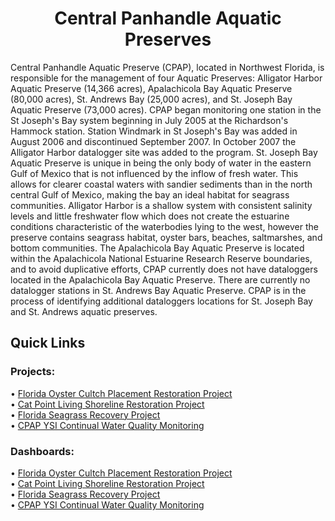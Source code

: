 <div align="center">

# Central Panhandle Aquatic Preserves

</div>

Central Panhandle Aquatic Preserve (CPAP), located in Northwest Florida, is responsible for the management of four Aquatic Preserves: Alligator Harbor Aquatic Preserve (14,366 acres), Apalachicola Bay Aquatic Preserve (80,000 acres), St. Andrews Bay (25,000 acres), and St. Joseph Bay Aquatic Preserve (73,000 acres). CPAP began monitoring one station in the St Joseph's Bay system beginning in July 2005 at the Richardson's Hammock station. Station Windmark in St Joseph's Bay was added in August 2006 and discontinued September 2007. In October 2007 the Alligator Harbor datalogger site was added to the program. St. Joseph Bay Aquatic Preserve is unique in being the only body of water in the eastern Gulf of Mexico that is not influenced by the inflow of fresh water. This allows for clearer coastal waters with sandier sediments than in the north central Gulf of Mexico, making the bay an ideal habitat for seagrass communities. Alligator Harbor is a shallow system with consistent salinity levels and little freshwater flow which does not create the estuarine conditions characteristic of the waterbodies lying to the west, however the preserve contains seagrass habitat, oyster bars, beaches, saltmarshes, and bottom communities. The Apalachicola Bay Aquatic Preserve is located within the Apalachicola National Estuarine Research Reserve boundaries, and to avoid duplicative efforts, CPAP currently does not have dataloggers located in the Apalachicola Bay Aquatic Preserve. There are currently no datalogger stations in St. Andrews Bay Aquatic Preserve. CPAP is in the process of identifying additional dataloggers locations for St. Joseph Bay and St. Andrews aquatic preserves.

## Quick Links

### Projects:
• [Florida Oyster Cultch Placement Restoration Project](https://matt-law12.github.io/CPAP_NRDA_Oyster_Project/) <br />
• [Cat Point Living Shoreline Restoration Project](https://matt-law12.github.io/cpap_shore/) <br />
• [Florida Seagrass Recovery Project](https://matt-law12.github.io/cpap_seagrass/) <br />
• [CPAP YSI Continual Water Quality Monitoring](https://matt-law12.github.io/cpap_wq/) <br />

### Dashboards:
• [Florida Oyster Cultch Placement Restoration Project](https://app.powerbi.com/view?r=eyJrIjoiODhhZGQxZmYtYjYzYy00MTQ0LWI3M2EtZmE3NzdlODdlOGE3IiwidCI6ImI2MjAxOTYwLTQ1YmEtNGI3OC1iMDgwLWYxYzQzM2ZmNmUzNiIsImMiOjZ9) <br />
• [Cat Point Living Shoreline Restoration Project](https://app.powerbi.com/view?r=eyJrIjoiODhhZGQxZmYtYjYzYy00MTQ0LWI3M2EtZmE3NzdlODdlOGE3IiwidCI6ImI2MjAxOTYwLTQ1YmEtNGI3OC1iMDgwLWYxYzQzM2ZmNmUzNiIsImMiOjZ9) <br />
• [Florida Seagrass Recovery Project](https://app.powerbi.com/view?r=eyJrIjoiZjUwZDkwZTctNzdlYi00MzY0LWE2NjQtOTY0NzQ5YWJlNGVjIiwidCI6ImI2MjAxOTYwLTQ1YmEtNGI3OC1iMDgwLWYxYzQzM2ZmNmUzNiIsImMiOjZ9) <br />
• [CPAP YSI Continual Water Quality Monitoring](https://app.powerbi.com/view?r=eyJrIjoiZGUzNTIyZGMtNjhjMy00NWVmLWJmMGItMmQ3ZWZjZTkxMjY5IiwidCI6ImI2MjAxOTYwLTQ1YmEtNGI3OC1iMDgwLWYxYzQzM2ZmNmUzNiIsImMiOjZ9) <br />
